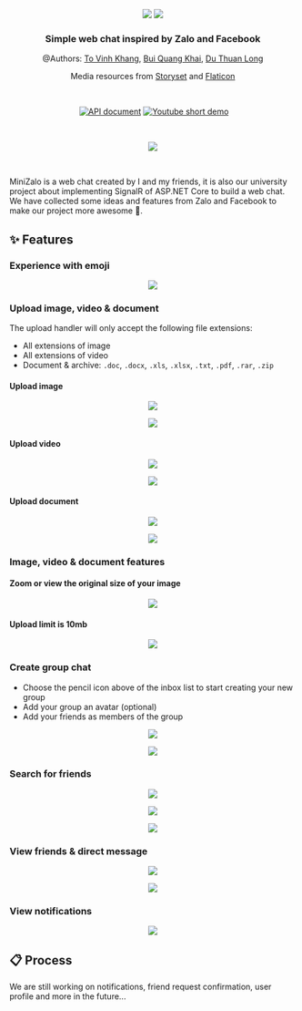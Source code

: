 <!-- Introduction -->
<p align="center">
  <img src="screenshots/logo-dark.png#gh-dark-mode-only" />
  <img src="screenshots/logo-light.png#gh-light-mode-only" />
</p>

<h3 align="center">Simple web chat inspired by Zalo and Facebook</h3>
<p align="center">@Authors: <a href="https://github.com/ToVinhKhang">To Vinh Khang</a>, <a href="https://github.com/k-kyler">Bui Quang Khai</a>, <a href="https://github.com/longvnbd2000">Du Thuan Long</a></p>
<p align="center">Media resources from <a href="https://storyset.com/">Storyset</a> and <a href="https://www.flaticon.com/">Flaticon</a></p>

<br />

<p align="center">
  <a href="https://github.com/ToVinhKhang/All-Reports/blob/main/BSA_WEB/WEB_MiniZaloChatRealTime.pdf"><img src="https://img.shields.io/badge/-blue?style=for-the-badge&logo=github&labelColor=gray" alt="" /></a>
  <a href="https://documenter.getpostman.com/view/12371540/UVCB943H#490ec4bb-5ad8-4dbd-b373-a4a9a38b018b"><img src="https://img.shields.io/badge/API%20document-orange?style=for-the-badge&logo=postman&labelColor=white" alt="API document" /></a>
  <a href="https://youtu.be/sc08zwHgIb4"><img src="https://img.shields.io/badge/Short%20demo-d93025?style=for-the-badge&logo=youtube&labelColor=212121" alt="Youtube short demo" /></a>
</p>

<br />

<p align="center">
  <img src="screenshots/dashboard.png" />
</p>

<br />

MiniZalo is a web chat created by I and my friends, it is also our university project about implementing SignalR of ASP.NET Core to build a web chat. We have collected some ideas and features from Zalo and Facebook to make our project more awesome 🎉.

<!-- End of introduction -->

<!-- Features -->

## ✨ Features

### Experience with emoji

<p align="center">
  <img src="screenshots/chat-emoji.png" />
</p>

### Upload image, video & document

The upload handler will only accept the following file extensions:

- All extensions of image
- All extensions of video
- Document & archive: `.doc`, `.docx`, `.xls`, `.xlsx`, `.txt`, `.pdf`, `.rar`, `.zip`

#### Upload image

<p align="center">
  <img src="screenshots/chat-upload-image.png" />
</p>

<p align="center">
  <img src="screenshots/chat-upload-image-successful.png" />
</p>

#### Upload video

<p align="center">
  <img src="screenshots/chat-upload-video.png" />
</p>

<p align="center">
  <img src="screenshots/chat-upload-video-successful.png" />
</p>

#### Upload document

<p align="center">
  <img src="screenshots/chat-upload-document.png" />
</p>

<p align="center">
  <img src="screenshots/chat-upload-document-successful.png" />
</p>

### Image, video & document features

#### Zoom or view the original size of your image

<p align="center">
  <img src="screenshots/chat-zoom-image.png" />
</p>

#### Upload limit is 10mb

<p align="center">
  <img src="screenshots/chat-upload-error.png" />
</p>

### Create group chat

- Choose the pencil icon above of the inbox list to start creating your new group
- Add your group an avatar (optional)
- Add your friends as members of the group

<p align="center">
  <img src="screenshots/chat-create-group-1.png" />
</p>

<p align="center">
  <img src="screenshots/chat-create-group-2.png" />
</p>

### Search for friends

<p align="center">
  <img src="screenshots/search.png" />
</p>

<p align="center">
  <img src="screenshots/search-results.png" />
</p>

<p align="center">
  <img src="screenshots/search-no-results.png" />
</p>

### View friends & direct message

<p align="center">
  <img src="screenshots/friends.png" />
</p>

<p align="center">
  <img src="screenshots/friends-messaging.png" />
</p>

### View notifications

<p align="center">
  <img src="screenshots/notifications-dropdown.png" />
</p>
<!-- End of features -->

<!-- Notes -->

## 📋 Process

We are still working on notifications, friend request confirmation, user profile and more in the future...

<!-- End of notes -->
